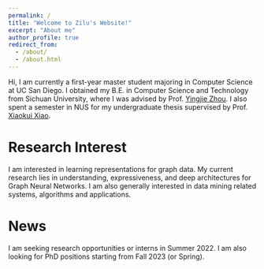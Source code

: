 ```yaml
---
permalink: /
title: "Welcome to Zilu's Website!"
excerpt: "About me"
author_profile: true
redirect_from: 
  - /about/
  - /about.html
---
```


Hi, I am currently a first-year master student majoring in Computer Science at UC San Diego. I obtained my B.E. in Computer Science and Technology from Sichuan University, where I was advised by Prof. [Yingjie Zhou](https://yj-zhou.github.io/). I also spent a semester in NUS for my undergraduate thesis supervised by Prof. [Xiaokui Xiao](https://www.comp.nus.edu.sg/~xiaoxk/). 

Research Interest
======
I am interested in learning representations for graph data. My current research lies in understanding, expressiveness, and deep architectures for Graph Neural Networks. I am also generally interested in data mining related systems, algorithms and applications.

News
=====
I am seeking research opportunities or interns in Summer 2022.
I am also looking for PhD positions starting from Fall 2023 (or Spring).

